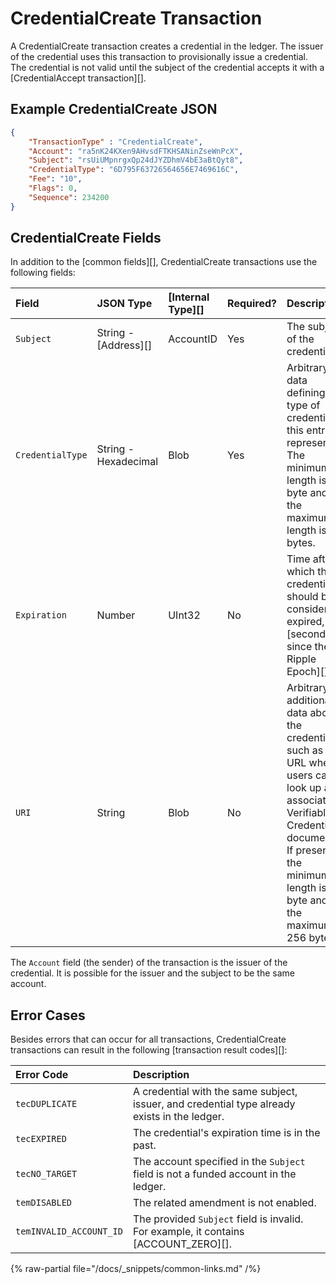 # CredentialCreate Transaction

A CredentialCreate transaction creates a credential in the ledger. The issuer of the credential uses this transaction to provisionally issue a credential. The credential is not valid until the subject of the credential accepts it with a [CredentialAccept transaction][].

## Example CredentialCreate JSON

```json
{
    "TransactionType" : "CredentialCreate",
    "Account": "ra5nK24KXen9AHvsdFTKHSANinZseWnPcX",
    "Subject": "rsUiUMpnrgxQp24dJYZDhmV4bE3aBtQyt8",
    "CredentialType": "6D795F63726564656E7469616C",
    "Fee": "10",
    "Flags": 0,
    "Sequence": 234200
}
```


## CredentialCreate Fields

In addition to the [common fields][], CredentialCreate transactions use the following fields:

| Field            | JSON Type        | [Internal Type][] | Required? | Description |
|:-----------------|:-----------------|:------------------|:----------|:------------|
| `Subject` | String - [Address][] | AccountID | Yes | The subject of the credential. |
| `CredentialType` | String - Hexadecimal | Blob | Yes | Arbitrary data defining the type of credential this entry represents. The minimum length is 1 byte and the maximum length is 64 bytes. |
| `Expiration` | Number | UInt32 | No | Time after which this credential should be considered expired, in [seconds since the Ripple Epoch][]. |
| `URI` | String | Blob | No | Arbitrary additional data about the credential, such as the URL where users can look up an associated Verifiable Credential document. If present, the minimum length is 1 byte and the maximum is 256 bytes. |

The `Account` field (the sender) of the transaction is the issuer of the credential. It is possible for the issuer and the subject to be the same account.

## Error Cases

Besides errors that can occur for all transactions, CredentialCreate transactions can result in the following [transaction result codes][]:

| Error Code | Description |
|:-----------|:------------|
| `tecDUPLICATE` | A credential with the same subject, issuer, and credential type already exists in the ledger. |
| `tecEXPIRED` | The credential's expiration time is in the past. |
| `tecNO_TARGET` | The account specified in the `Subject` field is not a funded account in the ledger. |
| `temDISABLED` | The related amendment is not enabled. |
| `temINVALID_ACCOUNT_ID` | The provided `Subject` field is invalid. For example, it contains [ACCOUNT_ZERO][]. |


{% raw-partial file="/docs/_snippets/common-links.md" /%}

